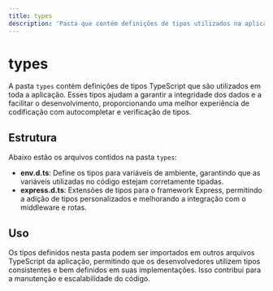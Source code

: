 ```yaml
---
title: types
description: 'Pasta que contém definições de tipos utilizados na aplicação.'
---
```


# types

A pasta `types` contém definições de tipos TypeScript que são utilizados em toda a aplicação. Esses tipos ajudam a garantir a integridade dos dados e a facilitar o desenvolvimento, proporcionando uma melhor experiência de codificação com autocompletar e verificação de tipos.

## Estrutura

Abaixo estão os arquivos contidos na pasta `types`:

- **env.d.ts**: Define os tipos para variáveis de ambiente, garantindo que as variáveis utilizadas no código estejam corretamente tipadas.
- **express.d.ts**: Extensões de tipos para o framework Express, permitindo a adição de tipos personalizados e melhorando a integração com o middleware e rotas.

## Uso

Os tipos definidos nesta pasta podem ser importados em outros arquivos TypeScript da aplicação, permitindo que os desenvolvedores utilizem tipos consistentes e bem definidos em suas implementações. Isso contribui para a manutenção e escalabilidade do código.